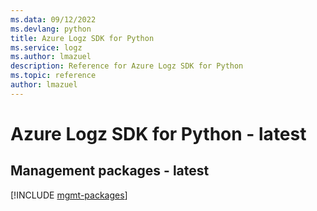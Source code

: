 ```yaml
---
ms.data: 09/12/2022
ms.devlang: python
title: Azure Logz SDK for Python
ms.service: logz
ms.author: lmazuel
description: Reference for Azure Logz SDK for Python
ms.topic: reference
author: lmazuel
---
```

# Azure Logz SDK for Python - latest

## Management packages - latest
[!INCLUDE [mgmt-packages](logz-mgmt-index.md)]